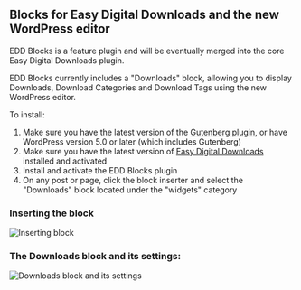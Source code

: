 ## Blocks for Easy Digital Downloads and the new WordPress editor

EDD Blocks is a feature plugin and will be eventually merged into the core Easy Digital Downloads plugin.

EDD Blocks currently includes a "Downloads" block, allowing you to display Downloads, Download Categories and Download Tags using the new WordPress editor.

To install:

1. Make sure you have the latest version of the [Gutenberg plugin](https://wordpress.org/plugins/gutenberg/), or have WordPress version 5.0 or later (which includes Gutenberg)
1. Make sure you have the latest version of [Easy Digital Downloads](https://wordpress.org/plugins/easy-digital-downloads/) installed and activated
2. Install and activate the EDD Blocks plugin
3. On any post or page, click the block inserter and select the "Downloads" block located under the "widgets" category

### Inserting the block

![Inserting block](https://dzwonsemrish7.cloudfront.net/items/2a270l0h3q1d3s1W0O2G/Screen%20Shot%202018-07-21%20at%206.39.17%20PM.png?v=563d63d3)

### The Downloads block and its settings:

![Downloads block and its settings](https://duaw26jehqd4r.cloudfront.net/items/0X1O3G3j1x193G1S1p3y/screenshot-1.png?v=fdbda1ef)

	